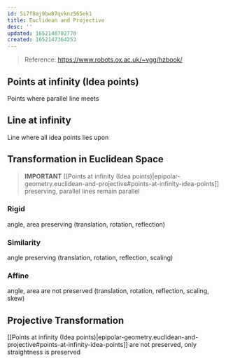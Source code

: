 ```yaml
---
id: 5i7f8mj9bw87qvknz565ek1
title: Euclidean and Projective
desc: ''
updated: 1652148702770
created: 1652147364253
---
```


> Reference: https://www.robots.ox.ac.uk/~vgg/hzbook/

## Points at infinity (Idea points)
Points where parallel line meets

## Line at infinity
Line where all idea points lies upon

## Transformation in Euclidean Space

> **IMPORTANT** [[Points at infinity (Idea points)|epipolar-geometry.euclidean-and-projective#points-at-infinity-idea-points]] preserving, parallel lines remain parallel

### Rigid
angle, area preserving (translation, rotation, reflection)

### Similarity
angle preserving (translation, rotation, reflection, scaling)

### Affine
angle, area are not preserved (translation, rotation, reflection, scaling, skew)


## Projective Transformation
[[Points at infinity (Idea points)|epipolar-geometry.euclidean-and-projective#points-at-infinity-idea-points]] are not preserved, only straightness is preserved
